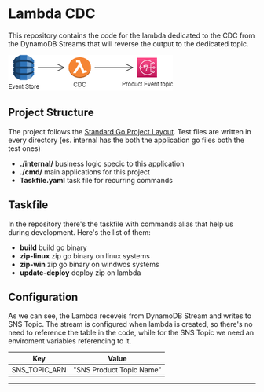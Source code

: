 # Lambda CDC

This repository contains the code for the lambda dedicated to the CDC from the DynamoDB Streams that will reverse the output to the dedicated topic.

![Architecture](./architecture.png "Overview")

## Project Structure

The project follows the [Standard Go Project Layout](https://github.com/golang-standards/project-layout). Test files are written in every directory (es. internal has the both the application go files both the test ones)

- **./internal/** 
    business logic specic to this application
- **./cmd/**
    main applications for this project
- **Taskfile.yaml**
    task file for recurring commands 
    
## Taskfile

In the repository there's the taskfile with commands alias that help us during development. Here's the list of them:

- **build**
         build go binary
- **zip-linux**
        zip go binary on linux systems
- **zip-win**
        zip go binary on windwos systems
- **update-deploy**
        deploy zip on lambda

## Configuration

As we can see, the Lambda receveis from DynamoDB Stream and writes to SNS Topic. The stream is configured when lambda is created, so there's no need to reference the table in the code, while for the SNS Topic we need an enviroment variables referencing to it.

| Key      | Value |
| ----------- | ----------- |
| SNS_TOPIC_ARN      | "SNS Product Topic Name"       |


------------------